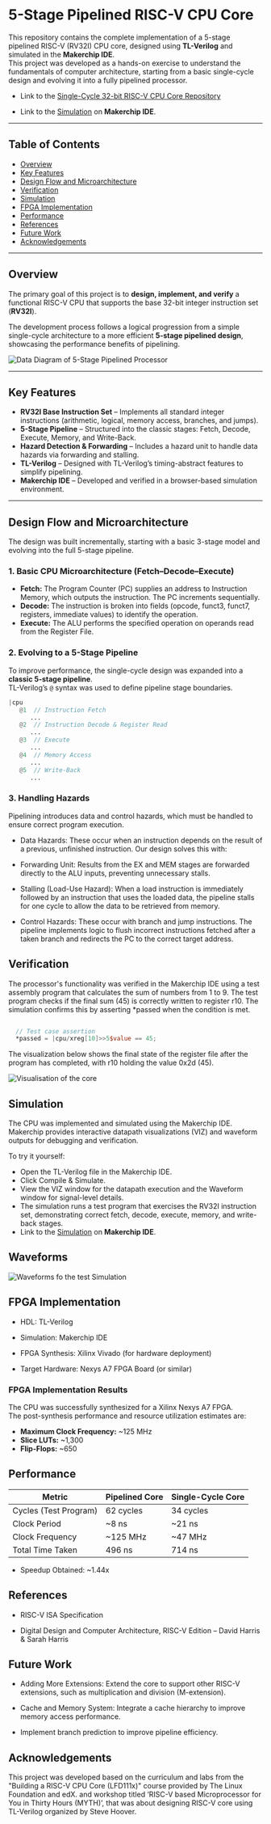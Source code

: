 # 5-Stage Pipelined RISC-V CPU Core

This repository contains the complete implementation of a 5-stage pipelined RISC-V (RV32I) CPU core, designed using **TL-Verilog** and simulated in the **Makerchip IDE**.  
This project was developed as a hands-on exercise to understand the fundamentals of computer architecture, starting from a basic single-cycle design and evolving it into a fully pipelined processor.

- Link to the [Single-Cycle 32-bit RISC-V CPU Core Repository](https://github.com/Sandeep271958/RISC-V-CPU-Core)
  
- Link to the [Simulation](https://www.makerchip.com/sandbox/0ADf9hZK/0j2hYYy#) on **Makerchip IDE**.

---

## Table of Contents
- [Overview](#overview)
- [Key Features](#key-features)
- [Design Flow and Microarchitecture](#design-flow-and-microarchitecture)
- [Verification](#verification)
- [Simulation](#simulation)
- [FPGA Implementation](#fpga-implementation)
- [Performance](#performance)
- [References](#references)
- [Future Work](#future-work)
- [Acknowledgements](#acknowledgements)

---

## Overview
The primary goal of this project is to **design, implement, and verify** a functional RISC-V CPU that supports the base 32-bit integer instruction set (**RV32I**).  

The development process follows a logical progression from a simple single-cycle architecture to a more efficient **5-stage pipelined design**, showcasing the performance benefits of pipelining.

![Data Diagram of 5-Stage Pipelined Processor](Images/Pipelined_CPU_Core.svg)

---

## Key Features
- **RV32I Base Instruction Set** – Implements all standard integer instructions (arithmetic, logical, memory access, branches, and jumps).  
- **5-Stage Pipeline** – Structured into the classic stages: Fetch, Decode, Execute, Memory, and Write-Back.  
- **Hazard Detection & Forwarding** – Includes a hazard unit to handle data hazards via forwarding and stalling.  
- **TL-Verilog** – Designed with TL-Verilog’s timing-abstract features to simplify pipelining.  
- **Makerchip IDE** – Developed and verified in a browser-based simulation environment.  

---

## Design Flow and Microarchitecture

The design was built incrementally, starting with a basic 3-stage model and evolving into the full 5-stage pipeline.

### 1. Basic CPU Microarchitecture (Fetch–Decode–Execute)
- **Fetch:** The Program Counter (PC) supplies an address to Instruction Memory, which outputs the instruction. The PC increments sequentially.  
- **Decode:** The instruction is broken into fields (opcode, funct3, funct7, registers, immediate values) to identify the operation.  
- **Execute:** The ALU performs the specified operation on operands read from the Register File.
  

### 2. Evolving to a 5-Stage Pipeline
To improve performance, the single-cycle design was expanded into a **classic 5-stage pipeline**.  
TL-Verilog’s `@` syntax was used to define pipeline stage boundaries.

```verilog
|cpu
   @1  // Instruction Fetch
      ...
   @2  // Instruction Decode & Register Read
      ...
   @3  // Execute
      ...
   @4  // Memory Access
      ...
   @5  // Write-Back
      ...
```


### 3. Handling Hazards
Pipelining introduces data and control hazards, which must be handled to ensure correct program execution.

- Data Hazards: These occur when an instruction depends on the result of a previous, unfinished instruction. Our design solves this with:

- Forwarding Unit: Results from the EX and MEM stages are forwarded directly to the ALU inputs, preventing unnecessary stalls.

- Stalling (Load-Use Hazard): When a load instruction is immediately followed by an instruction that uses the loaded data, the pipeline stalls for one cycle to allow the data to be retrieved from memory.

- Control Hazards: These occur with branch and jump instructions. The pipeline implements logic to flush incorrect instructions fetched after a taken branch and redirects the PC to the correct target address.
  

##  Verification
The processor's functionality was verified in the Makerchip IDE using a test assembly program that calculates the sum of numbers from 1 to 9. The test program checks if the final sum (45) is correctly written to register r10. The simulation confirms this by asserting *passed when the condition is met.

```verilog

  // Test case assertion
  *passed = |cpu/xreg[10]>>5$value == 45;

```

The visualization below shows the final state of the register file after the program has completed, with r10 holding the value 0x2d (45).

![Visualisation of the core](Images/Visual.png)


## Simulation
The CPU was implemented and simulated using the Makerchip IDE. Makerchip provides interactive datapath visualizations (VIZ) and waveform outputs for debugging and verification.

To try it yourself:
- Open the TL-Verilog file in the Makerchip IDE.
- Click Compile & Simulate.
- View the VIZ window for the datapath execution and the Waveform window for signal-level details.
- The simulation runs a test program that exercises the RV32I instruction set, demonstrating correct fetch, decode, execute, memory, and write-back stages.
- Link to the [Simulation](https://www.makerchip.com/sandbox/0ADf9hZK/0j2hYYy#) on **Makerchip IDE**.


## Waveforms
![Waveforms fo the test Simulation](Images/Waveforms.png)


## FPGA Implementation
- HDL: TL-Verilog

- Simulation: Makerchip IDE

- FPGA Synthesis: Xilinx Vivado (for hardware deployment)

- Target Hardware: Nexys A7 FPGA Board (or similar)
  

### FPGA Implementation Results
The CPU was successfully synthesized for a Xilinx Nexys A7 FPGA.  
The post-synthesis performance and resource utilization estimates are:  

- **Maximum Clock Frequency:** ~125 MHz  
- **Slice LUTs:** ~1,300  
- **Flip-Flops:** ~650  


## Performance

| Metric                | Pipelined Core | Single-Cycle Core |
|-----------------------|----------------|-------------------|
| Cycles (Test Program) | 62 cycles      | 34 cycles         |
| Clock Period          | ~8 ns          | ~21 ns            |
| Clock Frequency       | ~125 MHz       | ~47 MHz           |
| Total Time Taken      | 496 ns         | 714 ns            |

- Speedup Obtained: ~1.44x
  

## References
- RISC-V ISA Specification

- Digital Design and Computer Architecture, RISC-V Edition – David Harris & Sarah Harris
  

## Future Work
- Adding More Extensions: Extend the core to support other RISC-V extensions, such as multiplication and division (M-extension).

- Cache and Memory System: Integrate a cache hierarchy to improve memory access performance.

- Implement branch prediction to improve pipeline efficiency.
  

## Acknowledgements
This project was developed based on the curriculum and labs from the "Building a RISC-V CPU Core (LFD111x)" course provided by The Linux Foundation and edX. and workshop titled ‘RISC-V based Microprocessor for You in Thirty Hours (MYTH)’, that was about designing RISC-V core using TL-Verilog organized by Steve Hoover.
